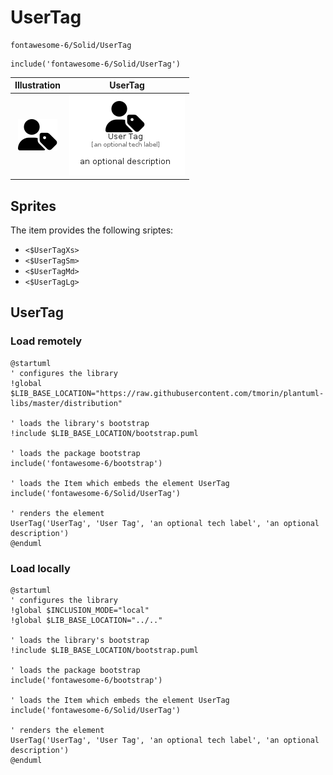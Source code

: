 # UserTag


```text
fontawesome-6/Solid/UserTag
```

```text
include('fontawesome-6/Solid/UserTag')
```



| Illustration | UserTag |
| :---: | :---: |
| ![illustration for Illustration](../../fontawesome-6/Solid/UserTag.png) | ![illustration for UserTag](../../fontawesome-6/Solid/UserTag.Local.png) |



## Sprites
The item provides the following sriptes:

- `<$UserTagXs>`
- `<$UserTagSm>`
- `<$UserTagMd>`
- `<$UserTagLg>`





## UserTag

### Load remotely
```plantuml
@startuml
' configures the library
!global $LIB_BASE_LOCATION="https://raw.githubusercontent.com/tmorin/plantuml-libs/master/distribution"

' loads the library's bootstrap
!include $LIB_BASE_LOCATION/bootstrap.puml

' loads the package bootstrap
include('fontawesome-6/bootstrap')

' loads the Item which embeds the element UserTag
include('fontawesome-6/Solid/UserTag')

' renders the element
UserTag('UserTag', 'User Tag', 'an optional tech label', 'an optional description')
@enduml
```

### Load locally
```plantuml
@startuml
' configures the library
!global $INCLUSION_MODE="local"
!global $LIB_BASE_LOCATION="../.."

' loads the library's bootstrap
!include $LIB_BASE_LOCATION/bootstrap.puml

' loads the package bootstrap
include('fontawesome-6/bootstrap')

' loads the Item which embeds the element UserTag
include('fontawesome-6/Solid/UserTag')

' renders the element
UserTag('UserTag', 'User Tag', 'an optional tech label', 'an optional description')
@enduml
```

